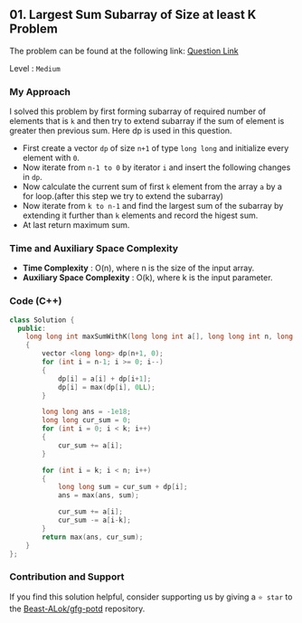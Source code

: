 ## 01. Largest Sum Subarray of Size at least K Problem
The problem can be found at the following link: [Question Link](https://www.geeksforgeeks.org/problems/largest-sum-subarray-of-size-at-least-k3121/1)

Level : `Medium`

### My Approach
I solved this problem by first forming subarray of required number of elements that is `k` and then try to extend subarray if the sum of element is greater then previous sum. Here dp is used in this question.

- First create a vector `dp` of size `n+1` of type `long long` and initialize every element with `0`.
- Now iterate from `n-1 to 0` by iterator `i` and insert the following changes in `dp`.
- Now calculate the current sum of first `k` element from the array `a` by a for loop.(after this step we try to extend the subarray)
- Now iterate from `k to n-1` and find the largest sum of the subarray by extending it further than `k` elements and record the higest sum.
- At last return maximum sum.

### Time and Auxiliary Space Complexity

- **Time Complexity** : O(n), where n is the size of the input array.
- **Auxiliary Space Complexity** : O(k), where k is the input parameter.

### Code (C++)
```cpp
class Solution {
  public:
    long long int maxSumWithK(long long int a[], long long int n, long long int k)
    {
        vector <long long> dp(n+1, 0);
        for (int i = n-1; i >= 0; i--)
        {
            dp[i] = a[i] + dp[i+1];
            dp[i] = max(dp[i], 0LL);
        }

        long long ans = -1e18;
        long long cur_sum = 0;
        for (int i = 0; i < k; i++)
        {
            cur_sum += a[i];
        }

        for (int i = k; i < n; i++)
        {
            long long sum = cur_sum + dp[i];
            ans = max(ans, sum);

            cur_sum += a[i];
            cur_sum -= a[i-k];
        }
        return max(ans, cur_sum);
    }
};
```

### Contribution and Support

If you find this solution helpful, consider supporting us by giving a `⭐ star` to the [Beast-ALok/gfg-potd](https://github.com/Beast-ALok/gfg-potd) repository.